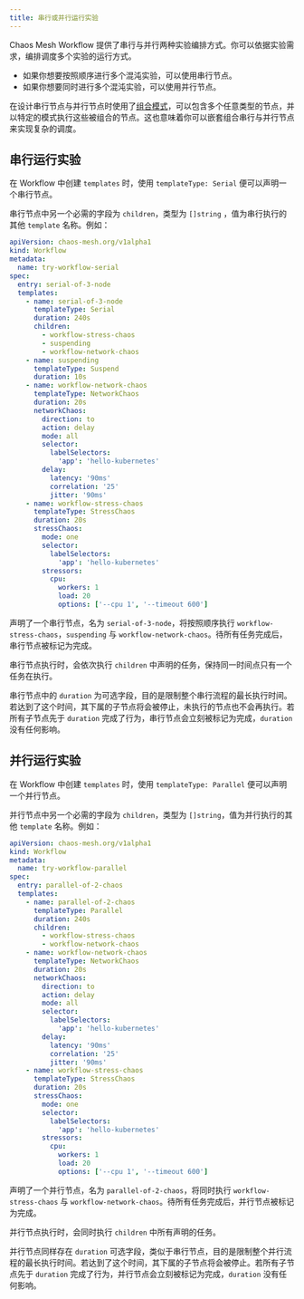 ```yaml
---
title: 串行或并行运行实验
---
```


Chaos Mesh Workflow 提供了串行与并行两种实验编排方式。你可以依据实验需求，编排调度多个实验的运行方式。

- 如果你想要按照顺序进行多个混沌实验，可以使用串行节点。
- 如果你想要同时进行多个混沌实验，可以使用并行节点。

在设计串行节点与并行节点时使用了[组合模式](https://en.wikipedia.org/wiki/Composite_pattern)，可以包含多个任意类型的节点，并以特定的模式执行这些被组合的节点。这也意味着你可以嵌套组合串行与并行节点来实现复杂的调度。

## 串行运行实验

在 Workflow 中创建 `templates` 时，使用 `templateType: Serial` 便可以声明一个串行节点。

串行节点中另一个必需的字段为 `children`，类型为 `[]string` ，值为串行执行的其他 `template` 名称。例如：

```yaml
apiVersion: chaos-mesh.org/v1alpha1
kind: Workflow
metadata:
  name: try-workflow-serial
spec:
  entry: serial-of-3-node
  templates:
    - name: serial-of-3-node
      templateType: Serial
      duration: 240s
      children:
        - workflow-stress-chaos
        - suspending
        - workflow-network-chaos
    - name: suspending
      templateType: Suspend
      duration: 10s
    - name: workflow-network-chaos
      templateType: NetworkChaos
      duration: 20s
      networkChaos:
        direction: to
        action: delay
        mode: all
        selector:
          labelSelectors:
            'app': 'hello-kubernetes'
        delay:
          latency: '90ms'
          correlation: '25'
          jitter: '90ms'
    - name: workflow-stress-chaos
      templateType: StressChaos
      duration: 20s
      stressChaos:
        mode: one
        selector:
          labelSelectors:
            'app': 'hello-kubernetes'
        stressors:
          cpu:
            workers: 1
            load: 20
            options: ['--cpu 1', '--timeout 600']
```

声明了一个串行节点，名为 `serial-of-3-node`，将按照顺序执行 `workflow-stress-chaos`，`suspending` 与 `workflow-network-chaos`。待所有任务完成后，串行节点被标记为完成。

串行节点执行时，会依次执行 `children` 中声明的任务，保持同一时间点只有一个任务在执行。

串行节点中的 `duration` 为可选字段，目的是限制整个串行流程的最长执行时间。若达到了这个时间，其下属的子节点将会被停止，未执行的节点也不会再执行。若所有子节点先于 `duration` 完成了行为，串行节点会立刻被标记为完成，`duration` 没有任何影响。

## 并行运行实验

在 Workflow 中创建 `templates` 时，使用 `templateType: Parallel` 便可以声明一个并行节点。

并行节点中另一个必需的字段为 `children`，类型为 `[]string`，值为并行执行的其他 `template` 名称。例如：

```yaml
apiVersion: chaos-mesh.org/v1alpha1
kind: Workflow
metadata:
  name: try-workflow-parallel
spec:
  entry: parallel-of-2-chaos
  templates:
    - name: parallel-of-2-chaos
      templateType: Parallel
      duration: 240s
      children:
        - workflow-stress-chaos
        - workflow-network-chaos
    - name: workflow-network-chaos
      templateType: NetworkChaos
      duration: 20s
      networkChaos:
        direction: to
        action: delay
        mode: all
        selector:
          labelSelectors:
            'app': 'hello-kubernetes'
        delay:
          latency: '90ms'
          correlation: '25'
          jitter: '90ms'
    - name: workflow-stress-chaos
      templateType: StressChaos
      duration: 20s
      stressChaos:
        mode: one
        selector:
          labelSelectors:
            'app': 'hello-kubernetes'
        stressors:
          cpu:
            workers: 1
            load: 20
            options: ['--cpu 1', '--timeout 600']
```

声明了一个并行节点，名为 `parallel-of-2-chaos`，将同时执行 `workflow-stress-chaos` 与 `workflow-network-chaos`。待所有任务完成后，并行节点被标记为完成。

并行节点执行时，会同时执行 `children` 中所有声明的任务。

并行节点同样存在 `duration` 可选字段，类似于串行节点，目的是限制整个并行流程的最长执行时间。若达到了这个时间，其下属的子节点将会被停止。若所有子节点先于 `duration` 完成了行为，并行节点会立刻被标记为完成，`duration` 没有任何影响。

